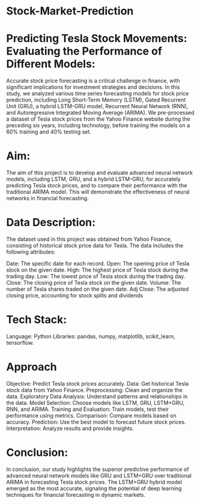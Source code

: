 # Stock-Market-Prediction 
# Predicting Tesla Stock Movements: Evaluating the Performance of Different Models:

Accurate stock price forecasting is a critical  challenge in finance, with significant implications for  investment strategies and decisions. In this study, we analyzed various time series forecasting models for stock price prediction, including Long Short-Term Memory (LSTM), Gated Recurrent Unit (GRU), a hybrid LSTM-GRU model, Recurrent Neural Network (RNN), and Autoregressive Integrated Moving Average (ARIMA). We pre-processed a dataset of Tesla stock prices from the Yahoo Finance website during the preceding six years, including technology, before training the models on a 60% training and 40% testing set.

# Aim:
The aim of this project is to develop and evaluate advanced neural network models, including LSTM, GRU, and a hybrid LSTM-GRU, for accurately predicting Tesla stock prices, and to compare their performance with the traditional ARIMA model. This will demonstrate the effectiveness of neural networks in financial forecasting.

# Data Description:
The dataset used in this project was obtained from Yahoo Finance, consisting of historical stock price data for Tesla. The data includes the following attributes:

Date: The specific date for each record.
Open: The opening price of Tesla stock on the given date.
High: The highest price of Tesla stock during the trading day.
Low: The lowest price of Tesla stock during the trading day.
Close: The closing price of Tesla stock on the given date.
Volume: The number of Tesla shares traded on the given date.
Adj Close: The adjusted closing price, accounting for stock splits and dividends

# Tech Stack:
Language: Python
Libraries: pandas, numpy, matplotlib, scikit_learn, tensorflow.

# Approach
Objective: Predict Tesla stock prices accurately.
Data: Get historical Tesla stock data from Yahoo Finance.
Preprocessing: Clean and organize the data.
Exploratory Data Analysis: Understand patterns and relationships in the data.
Model Selection: Choose models like LSTM, GRU, LSTM+GRU, RNN, and ARIMA.
Training and Evaluation: Train models, test their performance using metrics.
Comparison: Compare models based on accuracy.
Prediction: Use the best model to forecast future stock prices.
Interpretation: Analyze results and provide insights.

# Conclusion:
In conclusion, our study highlights the superior predictive performance of advanced neural network models like GRU and LSTM+GRU over traditional ARIMA in forecasting Tesla stock prices. The LSTM+GRU hybrid model emerged as the most accurate, signaling the potential of deep learning techniques for financial forecasting in dynamic markets.
